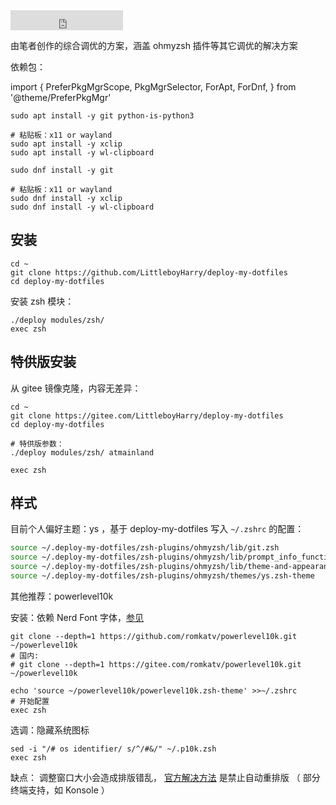 <iframe src="https://ghbtns.com/github-btn.html?user=littleboyharry&repo=deploy-my-dotfiles&type=star&count=true&size=large" frameborder="0" scrolling="0" width="180" height="32" title="GitHub" style={{float:'right'}}></iframe>

由笔者创作的综合调优的方案，涵盖 ohmyzsh 插件等其它调优的解决方案

依赖包：

import {
  PreferPkgMgrScope,
  PkgMgrSelector,
  ForApt,
  ForDnf,
} from '@theme/PreferPkgMgr'

 <PreferPkgMgrScope dnf apt>
<PkgMgrSelector />
<ForApt>

```shell
sudo apt install -y git python-is-python3

# 粘贴板：x11 or wayland
sudo apt install -y xclip
sudo apt install -y wl-clipboard
```

</ForApt>
<ForDnf>

```shell
sudo dnf install -y git

# 粘贴板：x11 or wayland
sudo dnf install -y xclip
sudo dnf install -y wl-clipboard
```

</ForDnf>
</PreferPkgMgrScope>

## 安装

```shell
cd ~
git clone https://github.com/LittleboyHarry/deploy-my-dotfiles
cd deploy-my-dotfiles
```

安装 zsh 模块：

```
./deploy modules/zsh/
exec zsh
```

## 特供版安装

从 gitee 镜像克隆，内容无差异：

```shell
cd ~
git clone https://gitee.com/LittleboyHarry/deploy-my-dotfiles
cd deploy-my-dotfiles

# 特供版参数：
./deploy modules/zsh/ atmainland

exec zsh
```

## 样式

目前个人偏好主题：ys ，基于 deploy-my-dotfiles 写入 `~/.zshrc` 的配置：

```zsh
source ~/.deploy-my-dotfiles/zsh-plugins/ohmyzsh/lib/git.zsh
source ~/.deploy-my-dotfiles/zsh-plugins/ohmyzsh/lib/prompt_info_functions.zsh
source ~/.deploy-my-dotfiles/zsh-plugins/ohmyzsh/lib/theme-and-appearance.zsh
source ~/.deploy-my-dotfiles/zsh-plugins/ohmyzsh/themes/ys.zsh-theme
```

<div className="alert alert--secondary" role="alert">

其他推荐：powerlevel10k

安装：依赖 Nerd Font 字体，[参见](./font#cascadiacode-nerdfont)

```shell
git clone --depth=1 https://github.com/romkatv/powerlevel10k.git ~/powerlevel10k
# 国内:
# git clone --depth=1 https://gitee.com/romkatv/powerlevel10k.git ~/powerlevel10k

echo 'source ~/powerlevel10k/powerlevel10k.zsh-theme' >>~/.zshrc
# 开始配置
exec zsh
```

选调：隐藏系统图标

    sed -i "/# os identifier/ s/^/#&/" ~/.p10k.zsh
    exec zsh

缺点：
调整窗口大小会造成排版错乱，
[官方解决方法](https://github.com/romkatv/powerlevel10k/blob/master/README.md#the-anatomy-of-the-problem)
是禁止自动重排版 （ 部分终端支持，如 Konsole ）

<!-- todo: ys or zsh 重编译
https://www.zsh.org/mla/workers//2019/msg00561.html
-->

</div>
